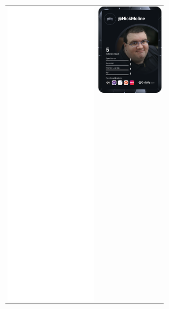 <table width="100%" border="0" style="border: 0px solid;">
  <tr>
    <td valign="top"><img src="https://github.com/nickmoline/nickmoline/blob/main/github-metrics.svg" alt="Metrics" Title="NickMoline's Metrics" width="480" /></td>
    <td valign="top"><a href="https://app.daily.dev/NickMoline"><img src="https://github.com/nickmoline/nickmoline/blob/main/devcard.svg" alt="Nick Moline's DevCard" title="Nick Moline's Devcard" border="0" width="350" /></a></td>
  </tr>
</table>

